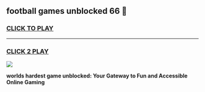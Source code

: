 
## football games unblocked 66 👋
<h3>
<a href="https://premium.freeplayer.one?title=football_games_unblocked_66&ref=13F">CLICK TO PLAY</a></h3>
<hr>

<h3>
<a href="https://premium.freeplayer.one?title=football_games_unblocked_66&ref=13F">CLICK 2 PLAY</a>
  
</h3>

<a href="https://premium.freeplayer.one?title=football_games_unblocked_66&ref=12F/"><img src="https://clearcache.store/games.png"></a>


**worlds hardest game unblocked: Your Gateway to Fun and Accessible Online Gaming**
